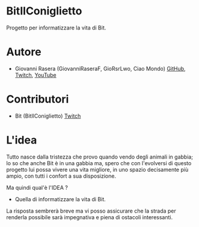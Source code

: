 # BitIlConiglietto
Progetto per informatizzare la vita di Bit.

# Autore
- Giovanni Rasera (GiovanniRaseraF, GioRsrLwo, Ciao Mondo)  [GitHub](), [Twitch](), [YouTube]()

# Contributori
- Bit (BitIlConiglietto) [Twitch]()

# L'idea
Tutto nasce dalla tristezza che provo quando vendo degli animali in gabbia; lo so che anche Bit è in una gabbia ma,
spero che con l'evolversi di questo progetto lui possa vivere una vita migliore, in uno spazio decisamente più ampio, 
con tutti i confort a sua disposizione.

Ma quindi qual'è l'IDEA ?
- Quella di informatizzare la vita di Bit.

La risposta sembrerà breve ma vi posso assicurare che la strada per renderla possibile sarà impegnativa e piena di 
ostacoli interessanti.



